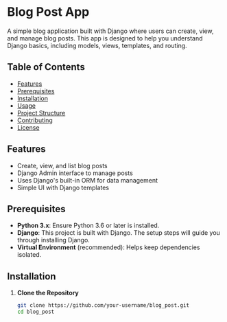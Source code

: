 # Blog Post App

A simple blog application built with Django where users can create, view, and manage blog posts. This app is designed to help you understand Django basics, including models, views, templates, and routing.

## Table of Contents
- [Features](#features)
- [Prerequisites](#prerequisites)
- [Installation](#installation)
- [Usage](#usage)
- [Project Structure](#project-structure)
- [Contributing](#contributing)
- [License](#license)

## Features
- Create, view, and list blog posts
- Django Admin interface to manage posts
- Uses Django's built-in ORM for data management
- Simple UI with Django templates

## Prerequisites
- **Python 3.x**: Ensure Python 3.6 or later is installed.
- **Django**: This project is built with Django. The setup steps will guide you through installing Django.
- **Virtual Environment** (recommended): Helps keep dependencies isolated.

## Installation

1. **Clone the Repository**
   ```bash
   git clone https://github.com/your-username/blog_post.git
   cd blog_post
